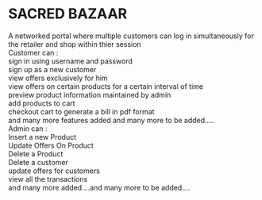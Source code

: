 <h1>SACRED BAZAAR</h1>
A networked portal where multiple customers can log in simultaneously for the retailer and shop within thier session<br>
Customer can : <br>sign in using username and password<br>
               sign up as a new customer<br>
               view offers exclusively for him<br>
               view offers on certain products for a certain interval of time<br>
               preview product information maintained by admin<br>
               add products to cart<br>
               checkout cart to generate a bill in pdf format<br>
               and many more features added and many more to be added.....<br>
Admin can :<br> Insert a new Product<br>
            Update Offers On Product<br>
            Delete a Product<br>
            Delete a customer<br>
            update offers for customers<br>
            view all the transactions<br>
            and many more added....and many more to be added....<br>
